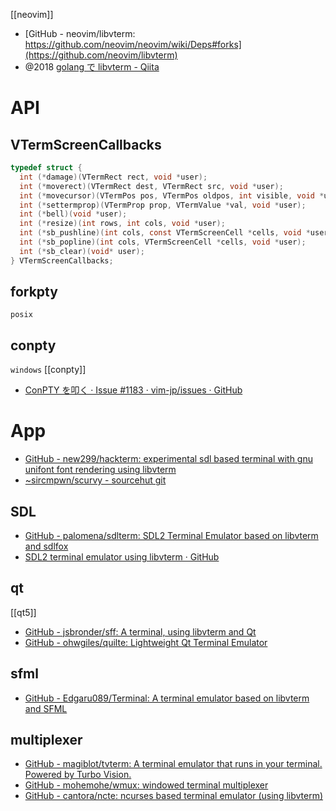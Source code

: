 [[neovim]]

- [GitHub - neovim/libvterm: https://github.com/neovim/neovim/wiki/Deps#forks](https://github.com/neovim/libvterm)
- @2018 [golang で libvterm - Qiita](https://qiita.com/mattn/items/5aed718a65d21ca7855c)

# API
## VTermScreenCallbacks
```c
typedef struct {
  int (*damage)(VTermRect rect, void *user);
  int (*moverect)(VTermRect dest, VTermRect src, void *user);
  int (*movecursor)(VTermPos pos, VTermPos oldpos, int visible, void *user);
  int (*settermprop)(VTermProp prop, VTermValue *val, void *user);
  int (*bell)(void *user);
  int (*resize)(int rows, int cols, void *user);
  int (*sb_pushline)(int cols, const VTermScreenCell *cells, void *user);
  int (*sb_popline)(int cols, VTermScreenCell *cells, void *user);
  int (*sb_clear)(void* user);
} VTermScreenCallbacks;
```

## forkpty
`posix`

## conpty
`windows`
[[conpty]]
- [ConPTY を叩く · Issue #1183 · vim-jp/issues · GitHub](https://github.com/vim-jp/issues/issues/1183)

# App
- [GitHub - new299/hackterm: experimental sdl based terminal with gnu unifont font rendering using libvterm](https://github.com/new299/hackterm)
- [~sircmpwn/scurvy - sourcehut git](https://git.sr.ht/~sircmpwn/scurvy)

## SDL
- [GitHub - palomena/sdlterm: SDL2 Terminal Emulator based on libvterm and sdlfox](https://github.com/palomena/sdlterm)
- [SDL2 terminal emulator using libvterm · GitHub](https://gist.github.com/shimarin/71ace40e7443ed46387a477abf12ea70)

## qt
[[qt5]]
- [GitHub - jsbronder/sff: A terminal, using libvterm and Qt](https://github.com/jsbronder/sff)
- [GitHub - ohwgiles/quilte: Lightweight Qt Terminal Emulator](https://github.com/ohwgiles/quilte)

## sfml
- [GitHub - Edgaru089/Terminal: A terminal emulator based on libvterm and SFML](https://github.com/Edgaru089/Terminal)

## multiplexer
- [GitHub - magiblot/tvterm: A terminal emulator that runs in your terminal. Powered by Turbo Vision.](https://github.com/magiblot/tvterm)
- [GitHub - mohemohe/wmux: windowed terminal multiplexer](https://github.com/mohemohe/wmux)
- [GitHub - cantora/ncte: ncurses based terminal emulator (using libvterm)](https://github.com/cantora/ncte)
